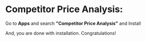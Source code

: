 Competitor Price Analysis:
=========================================================

Go to **Apps** and search **"Competitor Price Analysis"** and Install

And, you are done with installation. Congratulations!
